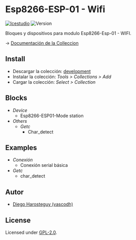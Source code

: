 # Esp8266-ESP-01 - Wifi

[![Icestudio](https://img.shields.io/badge/collection-icestudio-blue.svg)](https://github.com/FPGAwars/icestudio)
![Version](https://img.shields.io/badge/version-v0.1.0-orange.svg)

Bloques y dispositivos para modulo Esp8266-Esp-01 - WIFI.

-> [Documentación de la Colleccion](https://github.com/vascodh/Chapuzas-con-FPGA-S-Libres/blob/master/Controladores/Esp8266-ESP-01/README.md)

## Install

* Descargar la colección: [development]()
* Instalar la colección: *Tools > Collections > Add*
* Cargar la colección: *Select > Collection*

## Blocks
* *Device*
  * Esp8266-ESP01-Mode station
* *Others*
  * *Getc*
    * Char_detect

## Examples
* *Conexión*
  * Conexión serial básica
* *Getc*
  * char_detect

## Autor
* [Diego Harosteguy (vascodh)](https://github.com/vascodh)

## License

Licensed under [GPL-2.0](https://opensource.org/licenses/GPL-2.0).
